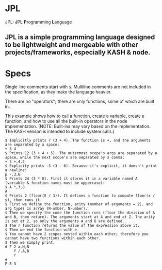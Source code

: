 # JPL
JPL: **J**PL **P**rogramming **L**anguage

JPL is a simple programming language designed to be lightweight and mergeable with other projects/frameworks, especially KASH & node.
-----
# Specs

Single line comments start with `$`.
Multiline comments are not included in the specification, as they make the language heavier.

There are no "operators"; there are only functions, some of which are built in.

This example shows how to call a function, create a variable, create a function, and how to use all the built-in operators in the node implementation. (NOTE: Built-ins may vary based on the implementation. The KASH verison is intended to include system calls.)

```
$ Implicitly prints 7 (3 + 4). The function is +, and the arguments are separated by a space:
+ 3 4
$ Prints 12 (3 + 4 + 5). The outermost scope's args are separated by a space, while the next scope's are separated by a comma:
+ 3 +,4,5
$ Explicity prints -3 (3 - 6). Because it's explicit, it doesn't print a newline:
p -,3,6
$ Prints 24 (3 * 8). First it stores it in a variable named A (variable & function names must be uppercase):
s A *,3,8
A
$ Prints 2 (floor(8 / 3)). It defines a function to compute floor(x / y), then runs it.
$ First we define the function, arity (number of arguments = 2), and arg types in array (N-umber, N-umber).
$ Then we specify the code the function runs (floor the division of A and B, then return). The arguments start at A and end at Z. The arity is set at 2, so only the arguments A and B are defined.
$ The r function returns the value of the expression above it.
$ Then we end the function with e.
$ You cannot have 2 scopes nested within each other; therefore you cannot have two functions within each other.
$ Then we simply print.
d F 2 a,N,N
    f /,A,B
    r
e
F 8 3
```

